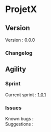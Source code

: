 ProjetX
============================
Version
------------
Version : 0.0.0

### Changelog

Agility
------------

### Sprint
Current sprint  : [1.0.1](https://zube.io/herklos/projectx/w/workspace-1/sprintboard?where%5Bsprint_id%5D=17108)<br>


### Issues
Known bugs  :<br>
Suggestions :<br>
